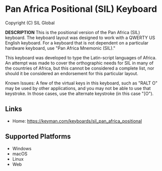 Pan Africa Positional (SIL) Keyboard
=====================

Copyright (C) SIL Global

__DESCRIPTION__
This is the positional version of the Pan Africa (SIL) keyboard. The keyboard layout was designed to
work with a QWERTY US English keyboard. For a keyboard that is not dependent on a particular hardware 
keyboard, use "Pan Africa Mnemonic (SIL)."

This keyboard was developed to type the Latin-script languages of Africa.  An attempt was made to 
cover the orthographic needs for SIL in many of the countries of Africa, but this cannot be 
considered a complete list, nor should it be considered an endorsement for this particular layout.

Known Issues: A few of the virtual keys in this keyboard, such as "RALT O" may be used by other applications,
and you may not be able to use that keystroke. In those cases, use the alternate keystroke (in this case "[O").

Links
-----

 * Home:     https://keyman.com/keyboards/sil_pan_africa_positional

Supported Platforms
-------------------
 * Windows
 * macOS
 * Linux
 * Web

